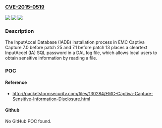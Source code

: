 ### [CVE-2015-0519](https://cve.mitre.org/cgi-bin/cvename.cgi?name=CVE-2015-0519)
![](https://img.shields.io/static/v1?label=Product&message=n%2Fa&color=blue)
![](https://img.shields.io/static/v1?label=Version&message=n%2Fa&color=blue)
![](https://img.shields.io/static/v1?label=Vulnerability&message=n%2Fa&color=brighgreen)

### Description

The InputAccel Database (IADB) installation process in EMC Captiva Capture 7.0 before patch 25 and 7.1 before patch 13 places a cleartext InputAccel (IA) SQL password in a DAL log file, which allows local users to obtain sensitive information by reading a file.

### POC

#### Reference
- http://packetstormsecurity.com/files/130284/EMC-Captiva-Capture-Sensitive-Information-Disclosure.html

#### Github
No GitHub POC found.

